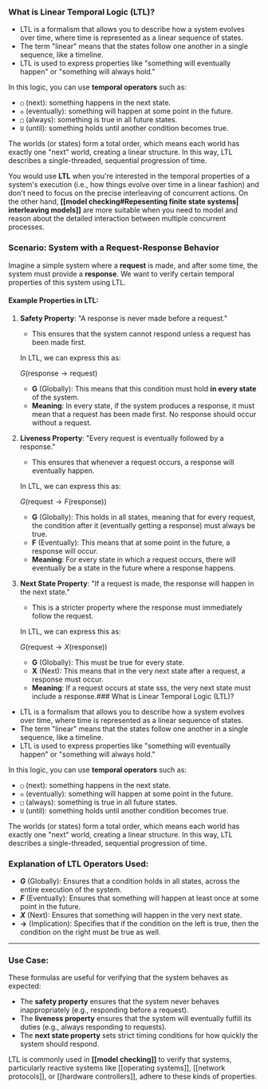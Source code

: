 ### What is Linear Temporal Logic (LTL)?

- LTL is a formalism that allows you to describe how a system evolves over time, where time is represented as a linear sequence of states.
- The term "linear" means that the states follow one another in a single sequence, like a timeline.
- LTL is used to express properties like "something will eventually happen" or "something will always hold."

In this logic, you can use **temporal operators** such as:

- `◯` (next): something happens in the next state.
- `◇` (eventually): something will happen at some point in the future.
- `□` (always): something is true in all future states.
- `U` (until): something holds until another condition becomes true.

The worlds (or states) form a total order, which means each world has exactly one "next" world, creating a linear structure. In this way, LTL describes a single-threaded, sequential progression of time.

You would use **LTL** when you're interested in the temporal properties of a system's execution (i.e., how things evolve over time in a linear fashion) and don't need to focus on the precise interleaving of concurrent actions. On the other hand, **[[model checking#Repesenting finite state systems| interleaving models]]** are more suitable when you need to model and reason about the detailed interaction between multiple concurrent processes.

### Scenario: System with a Request-Response Behavior

Imagine a simple system where a **request** is made, and after some time, the system must provide a **response**. We want to verify certain temporal properties of this system using LTL.

#### Example Properties in LTL:

1. **Safety Property**: "A response is never made before a request."
    
    - This ensures that the system cannot respond unless a request has been made first.
    
    In LTL, we can express this as:
    
    $G (\text{response} \rightarrow \text{request})$
    
    - **G** (Globally): This means that this condition must hold **in every state** of the system.
    - **Meaning**: In every state, if the system produces a response, it must mean that a request has been made first. No response should occur without a request.
2. **Liveness Property**: "Every request is eventually followed by a response."
    
    - This ensures that whenever a request occurs, a response will eventually happen.
    
    In LTL, we can express this as:
    
    $G (\text{request} \rightarrow F (\text{response}))$
    
    - **G** (Globally): This holds in all states, meaning that for every request, the condition after it (eventually getting a response) must always be true.
    - **F** (Eventually): This means that at some point in the future, a response will occur.
    - **Meaning**: For every state in which a request occurs, there will eventually be a state in the future where a response happens.
3. **Next State Property**: "If a request is made, the response will happen in the next state."
    
    - This is a stricter property where the response must immediately follow the request.
    
    In LTL, we can express this as:
    
    $G (\text{request} \rightarrow X (\text{response}))$
    
    - **G** (Globally): This must be true for every state.
    - **X** (Next): This means that in the very next state after a request, a response must occur.
    - **Meaning**: If a request occurs at state sss, the very next state must include a response.### What is Linear Temporal Logic (LTL)?

- LTL is a formalism that allows you to describe how a system evolves over time, where time is represented as a linear sequence of states.
- The term "linear" means that the states follow one another in a single sequence, like a timeline.
- LTL is used to express properties like "something will eventually happen" or "something will always hold."

In this logic, you can use **temporal operators** such as:

- `◯` (next): something happens in the next state.
- `◇` (eventually): something will happen at some point in the future.
- `□` (always): something is true in all future states.
- `U` (until): something holds until another condition becomes true.

The worlds (or states) form a total order, which means each world has exactly one "next" world, creating a linear structure. In this way, LTL describes a single-threaded, sequential progression of time.
### Explanation of LTL Operators Used:

- **$G$** (Globally): Ensures that a condition holds in all states, across the entire execution of the system.
- **$F$** (Eventually): Ensures that something will happen at least once at some point in the future.
- **$X$** (Next): Ensures that something will happen in the very next state.
- **$\rightarrow$** (Implication): Specifies that if the condition on the left is true, then the condition on the right must be true as well.

---

### Use Case:

These formulas are useful for verifying that the system behaves as expected:

- The **safety property** ensures that the system never behaves inappropriately (e.g., responding before a request).
- The **liveness property** ensures that the system will eventually fulfill its duties (e.g., always responding to requests).
- The **next state property** sets strict timing conditions for how quickly the system should respond.

LTL is commonly used in **[[model checking]]** to verify that systems, particularly reactive systems like [[operating systems]], [[network protocols]], or [[hardware controllers]], adhere to these kinds of properties.